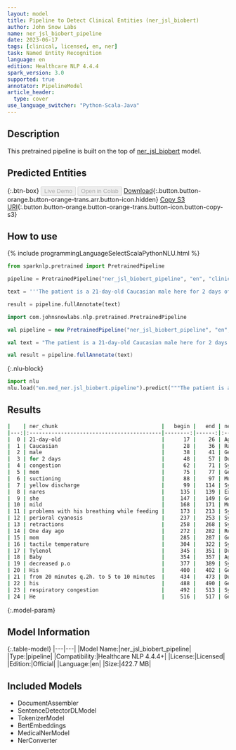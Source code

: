 ```yaml
---
layout: model
title: Pipeline to Detect Clinical Entities (ner_jsl_biobert)
author: John Snow Labs
name: ner_jsl_biobert_pipeline
date: 2023-06-17
tags: [clinical, licensed, en, ner]
task: Named Entity Recognition
language: en
edition: Healthcare NLP 4.4.4
spark_version: 3.0
supported: true
annotator: PipelineModel
article_header:
  type: cover
use_language_switcher: "Python-Scala-Java"
---
```


## Description

This pretrained pipeline is built on the top of [ner_jsl_biobert](https://nlp.johnsnowlabs.com/2021/09/05/ner_jsl_biobert_en.html) model.

## Predicted Entities



{:.btn-box}
<button class="button button-orange" disabled>Live Demo</button>
<button class="button button-orange" disabled>Open in Colab</button>
[Download](https://s3.amazonaws.com/auxdata.johnsnowlabs.com/clinical/models/ner_jsl_biobert_pipeline_en_4.4.4_3.0_1686986046458.zip){:.button.button-orange.button-orange-trans.arr.button-icon.hidden}
[Copy S3 URI](s3://auxdata.johnsnowlabs.com/clinical/models/ner_jsl_biobert_pipeline_en_4.4.4_3.0_1686986046458.zip){:.button.button-orange.button-orange-trans.button-icon.button-copy-s3}

## How to use

<div class="tabs-box" markdown="1">
{% include programmingLanguageSelectScalaPythonNLU.html %}

```python
from sparknlp.pretrained import PretrainedPipeline

pipeline = PretrainedPipeline("ner_jsl_biobert_pipeline", "en", "clinical/models")

text = '''The patient is a 21-day-old Caucasian male here for 2 days of congestion - mom has been suctioning yellow discharge from the patient's nares, plus she has noticed some mild problems with his breathing while feeding (but negative for any perioral cyanosis or retractions). One day ago, mom also noticed a tactile temperature and gave the patient Tylenol. Baby also has had some decreased p.o. intake. His normal breast-feeding is down from 20 minutes q.2h. to 5 to 10 minutes secondary to his respiratory congestion. He sleeps well, but has been more tired and has been fussy over the past 2 days. The parents noticed no improvement with albuterol treatments given in the ER. His urine output has also decreased; normally he has 8 to 10 wet and 5 dirty diapers per 24 hours, now he has down to 4 wet diapers per 24 hours. Mom denies any diarrhea. His bowel movements are yellow colored and soft in nature.'''

result = pipeline.fullAnnotate(text)
```
```scala
import com.johnsnowlabs.nlp.pretrained.PretrainedPipeline

val pipeline = new PretrainedPipeline("ner_jsl_biobert_pipeline", "en", "clinical/models")

val text = "The patient is a 21-day-old Caucasian male here for 2 days of congestion - mom has been suctioning yellow discharge from the patient's nares, plus she has noticed some mild problems with his breathing while feeding (but negative for any perioral cyanosis or retractions). One day ago, mom also noticed a tactile temperature and gave the patient Tylenol. Baby also has had some decreased p.o. intake. His normal breast-feeding is down from 20 minutes q.2h. to 5 to 10 minutes secondary to his respiratory congestion. He sleeps well, but has been more tired and has been fussy over the past 2 days. The parents noticed no improvement with albuterol treatments given in the ER. His urine output has also decreased; normally he has 8 to 10 wet and 5 dirty diapers per 24 hours, now he has down to 4 wet diapers per 24 hours. Mom denies any diarrhea. His bowel movements are yellow colored and soft in nature."

val result = pipeline.fullAnnotate(text)
```


{:.nlu-block}
```python
import nlu
nlu.load("en.med_ner.jsl_biobert.pipeline").predict("""The patient is a 21-day-old Caucasian male here for 2 days of congestion - mom has been suctioning yellow discharge from the patient's nares, plus she has noticed some mild problems with his breathing while feeding (but negative for any perioral cyanosis or retractions). One day ago, mom also noticed a tactile temperature and gave the patient Tylenol. Baby also has had some decreased p.o. intake. His normal breast-feeding is down from 20 minutes q.2h. to 5 to 10 minutes secondary to his respiratory congestion. He sleeps well, but has been more tired and has been fussy over the past 2 days. The parents noticed no improvement with albuterol treatments given in the ER. His urine output has also decreased; normally he has 8 to 10 wet and 5 dirty diapers per 24 hours, now he has down to 4 wet diapers per 24 hours. Mom denies any diarrhea. His bowel movements are yellow colored and soft in nature.""")
```

</div>



## Results

```bash
|    | ner_chunk                                 |   begin |   end | ner_label                    |   confidence |
|---:|:------------------------------------------|--------:|------:|:-----------------------------|-------------:|
|  0 | 21-day-old                                |      17 |    26 | Age                          |     1        |
|  1 | Caucasian                                 |      28 |    36 | Race_Ethnicity               |     0.9304   |
|  2 | male                                      |      38 |    41 | Gender                       |     1        |
|  3 | for 2 days                                |      48 |    57 | Duration                     |     0.6477   |
|  4 | congestion                                |      62 |    71 | Symptom                      |     0.7325   |
|  5 | mom                                       |      75 |    77 | Gender                       |     0.9995   |
|  6 | suctioning                                |      88 |    97 | Modifier                     |     0.1445   |
|  7 | yellow discharge                          |      99 |   114 | Symptom                      |     0.43875  |
|  8 | nares                                     |     135 |   139 | External_body_part_or_region |     0.9005   |
|  9 | she                                       |     147 |   149 | Gender                       |     0.9956   |
| 10 | mild                                      |     168 |   171 | Modifier                     |     0.5113   |
| 11 | problems with his breathing while feeding |     173 |   213 | Symptom                      |     0.4362   |
| 12 | perioral cyanosis                         |     237 |   253 | Symptom                      |     0.76325  |
| 13 | retractions                               |     258 |   268 | Symptom                      |     0.9819   |
| 14 | One day ago                               |     272 |   282 | RelativeDate                 |     0.838267 |
| 15 | mom                                       |     285 |   287 | Gender                       |     0.9995   |
| 16 | tactile temperature                       |     304 |   322 | Symptom                      |     0.5194   |
| 17 | Tylenol                                   |     345 |   351 | Drug_BrandName               |     0.9999   |
| 18 | Baby                                      |     354 |   357 | Age                          |     0.9997   |
| 19 | decreased p.o                             |     377 |   389 | Symptom                      |     0.445    |
| 20 | His                                       |     400 |   402 | Gender                       |     0.9996   |
| 21 | from 20 minutes q.2h. to 5 to 10 minutes  |     434 |   473 | Duration                     |     0.24581  |
| 22 | his                                       |     488 |   490 | Gender                       |     0.9573   |
| 23 | respiratory congestion                    |     492 |   513 | Symptom                      |     0.5144   |
| 24 | He                                        |     516 |   517 | Gender                       |     1        |
```

{:.model-param}
## Model Information

{:.table-model}
|---|---|
|Model Name:|ner_jsl_biobert_pipeline|
|Type:|pipeline|
|Compatibility:|Healthcare NLP 4.4.4+|
|License:|Licensed|
|Edition:|Official|
|Language:|en|
|Size:|422.7 MB|

## Included Models

- DocumentAssembler
- SentenceDetectorDLModel
- TokenizerModel
- BertEmbeddings
- MedicalNerModel
- NerConverter